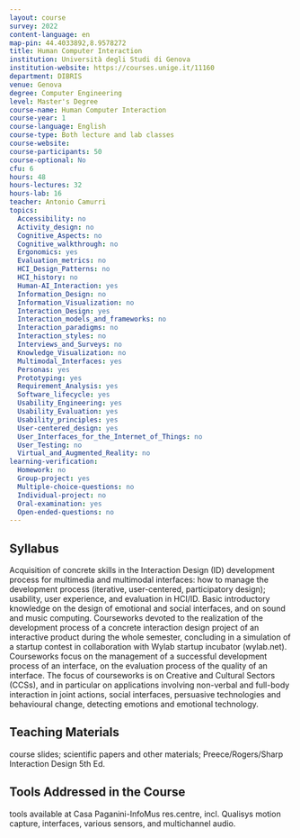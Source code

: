 ```yaml
---
layout: course
survey: 2022
content-language: en
map-pin: 44.4033892,8.9578272
title: Human Computer Interaction
institution: Università degli Studi di Genova
institution-website: https://courses.unige.it/11160 
department: DIBRIS
venue: Genova
degree: Computer Engineering
level: Master's Degree
course-name: Human Computer Interaction
course-year: 1
course-language: English
course-type: Both lecture and lab classes
course-website: 
course-participants: 50
course-optional: No
cfu: 6
hours: 48
hours-lectures: 32
hours-lab: 16
teacher: Antonio Camurri
topics: 
  Accessibility: no
  Activity_design: no
  Cognitive_Aspects: no
  Cognitive_walkthrough: no
  Ergonomics: yes
  Evaluation_metrics: no
  HCI_Design_Patterns: no
  HCI_history: no
  Human-AI_Interaction: yes
  Information_Design: no
  Information_Visualization: no
  Interaction_Design: yes
  Interaction_models_and_frameworks: no
  Interaction_paradigms: no
  Interaction_styles: no
  Interviews_and_Surveys: no
  Knowledge_Visualization: no
  Multimodal_Interfaces: yes
  Personas: yes
  Prototyping: yes
  Requirement_Analysis: yes
  Software_lifecycle: yes
  Usability_Engineering: yes
  Usability_Evaluation: yes
  Usability_principles: yes
  User-centered_design: yes
  User_Interfaces_for_the_Internet_of_Things: no
  User_Testing: no
  Virtual_and_Augmented_Reality: no
learning-verification: 
  Homework: no 
  Group-project: yes 
  Multiple-choice-questions: no 
  Individual-project: no 
  Oral-examination: yes 
  Open-ended-questions: no 
---
```



## Syllabus 
Acquisition of concrete skills in the Interaction Design (ID) development process for multimedia and multimodal interfaces: how to manage the development process (iterative, user-centered, participatory design); usability, user experience, and evaluation in HCI/ID. Basic introductory knowledge on the design of emotional and social interfaces, and on sound and music computing. Courseworks devoted to the realization of the development process of a concrete interaction design project of an interactive product during the whole semester, concluding in a simulation of a startup contest in collaboration with Wylab startup incubator (wylab.net). Courseworks focus on the management of a successful development process of an interface, on the evaluation process of the quality of an interface. The focus of courseworks is on Creative and Cultural Sectors (CCSs), and in particular on applications involving non-verbal and full-body interaction in joint actions, social interfaces, persuasive technologies and behavioural change, detecting emotions and emotional technology. 

## Teaching Materials 
course slides; scientific papers and other materials; Preece/Rogers/Sharp Interaction Design 5th Ed.

## Tools Addressed in the Course 
tools available at Casa Paganini-InfoMus res.centre, incl. Qualisys motion capture, interfaces, various sensors, and multichannel audio.
